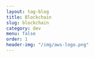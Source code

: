 ```yaml
---
layout: tag-blog
title: Blockchain
slug: blockchain
category: dev
menu: false
order: 1
header-img: "/img/aws-logo.png"
---
```


